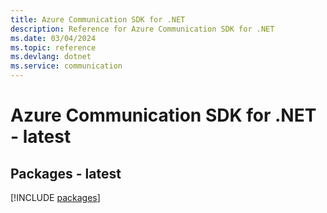 ```yaml
---
title: Azure Communication SDK for .NET
description: Reference for Azure Communication SDK for .NET
ms.date: 03/04/2024
ms.topic: reference
ms.devlang: dotnet
ms.service: communication
---
```

# Azure Communication SDK for .NET - latest
## Packages - latest
[!INCLUDE [packages](communication-index.md)]